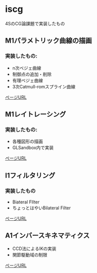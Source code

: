 # iscg

4SのCG論課題で実装したもの

## M1パラメトリック曲線の描画

### 実装したもの:
- n次ベジェ曲線
- 制御点の追加・削除
- 有理ベジェ曲線
- 3次Catmull-romスプライン曲線

[ページURL](https://cg-basic-assignment1.glitch.me/)

## M1レイトレーシング

### 実装したもの:
  - 各種図形の描画
  - GLSandbox内で実装

[ページURL](http://glslsandbox.com/e#64923.4)

## I1フィルタリング

### 実装したもの
  - Biateral FIlter
  - ちょっとはやいBilateral Filter
 
 [ページURL](https://cg-basic-assignment-i1.glitch.me/)

## A1インバースキネマティクス
  - CCD法によるIKの実装
  - 関節駆動域の制限

[ページURL](https://cg-basic-assignmenta1.glitch.me/)
